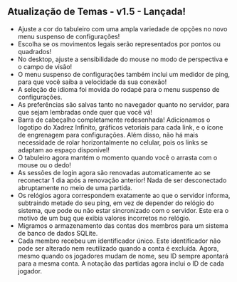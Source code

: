 ## Atualização de Temas - v1.5 - Lançada!

- Ajuste a cor do tabuleiro com uma ampla variedade de opções no novo menu suspenso de configurações!
- Escolha se os movimentos legais serão representados por pontos ou quadrados!
- No desktop, ajuste a sensibilidade do mouse no modo de perspectiva e o campo de visão!
- O menu suspenso de configurações também inclui um medidor de ping, para que você saiba a velocidade da sua conexão!
- A seleção de idioma foi movida do rodapé para o menu suspenso de configurações.
- As preferências são salvas tanto no navegador quanto no servidor, para que sejam lembradas onde quer que você vá!
- Barra de cabeçalho completamente redesenhada! Adicionamos o logotipo do Xadrez Infinito, gráficos vetoriais para cada link, e o ícone de engrenagem para configurações. Além disso, não há mais necessidade de rolar horizontalmente no celular, pois os links se adaptam ao espaço disponível!
- O tabuleiro agora mantém o momento quando você o arrasta com o mouse ou o dedo!
- As sessões de login agora são renovadas automaticamente ao se reconectar 1 dia após a renovação anterior! Nada de ser desconectado abruptamente no meio de uma partida.
- Os relógios agora correspondem exatamente ao que o servidor informa, subtraindo metade do seu ping, em vez de depender do relógio do sistema, que pode ou não estar sincronizado com o servidor. Este era o motivo de um bug que exibia valores incorretos no relógio.
- Migramos o armazenamento das contas dos membros para um sistema de banco de dados SQLite.
- Cada membro recebeu um identificador único. Este identificador não pode ser alterado nem reutilizado quando a conta é excluída. Agora, mesmo quando os jogadores mudam de nome, seu ID sempre apontará para a mesma conta. A notação das partidas agora inclui o ID de cada jogador.
